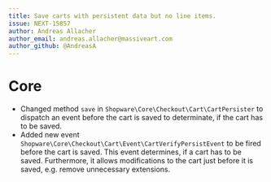 ```yaml
---
title: Save carts with persistent data but no line items.
issue: NEXT-15857
author: Andreas Allacher
author_email: andreas.allacher@massiveart.com
author_github: @AndreasA
---
```

# Core
* Changed method `save` in `Shopware\Core\Checkout\Cart\CartPersister` to dispatch an event before the cart is saved to determinate, if the cart has to be saved.
* Added new event `Shopware\Core\Checkout\Cart\Event\CartVerifyPersistEvent` to be fired before the cart is saved. This event determines, if a cart has to be saved. Furthermore, it allows modifications to the cart just before it is saved, e.g. remove unnecessary extensions.
